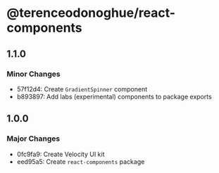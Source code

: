 # @terenceodonoghue/react-components

## 1.1.0

### Minor Changes

- 57f12d4: Create `GradientSpinner` component
- b893897: Add labs (experimental) components to package exports

## 1.0.0

### Major Changes

- 0fc9fa9: Create Velocity UI kit
- eed95a5: Create `react-components` package
